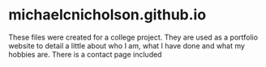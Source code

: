 # michaelcnicholson.github.io
These files were created for a college project. They are used as a portfolio website to detail a little about who I am, what I have done and what my hobbies are.
There is a contact page included
